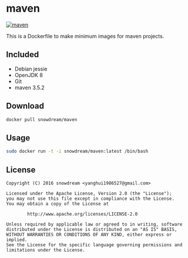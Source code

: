 # maven
[![maven](http://dockeri.co/image/snowdream/maven)](https://hub.docker.com/r/snowdream/maven/)

This is a Dockerfile to make minimum images for maven projects.

## Included
* Debian jessie
* OpenJDK 8
* Git
* maven 3.5.2


## Download
```bash
docker pull snowdream/maven
```

## Usage
```bash
sudo docker run -t -i snowdream/maven:latest /bin/bash
```

## License
```
Copyright (C) 2016 snowdream <yanghui1986527@gmail.com>

Licensed under the Apache License, Version 2.0 (the "License");
you may not use this file except in compliance with the License.
You may obtain a copy of the License at

        http://www.apache.org/licenses/LICENSE-2.0

Unless required by applicable law or agreed to in writing, software
distributed under the License is distributed on an "AS IS" BASIS,
WITHOUT WARRANTIES OR CONDITIONS OF ANY KIND, either express or implied.
See the License for the specific language governing permissions and
limitations under the License.
```
